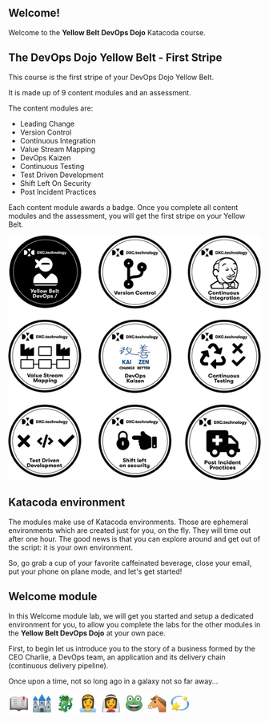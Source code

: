 ## Welcome!

Welcome to the **Yellow Belt DevOps Dojo** Katacoda course.

## The DevOps Dojo Yellow Belt - First Stripe

This course is the first stripe of your DevOps Dojo Yellow Belt.

It is made up of 9 content modules and an assessment.

The content modules are:

* Leading Change
* Version Control
* Continuous Integration
* Value Stream Mapping
* DevOps Kaizen
* Continuous Testing
* Test Driven Development
* Shift Left On Security
* Post Incident Practices

Each content module awards a badge. Once you complete all content modules and the assessment, you will get the
first stripe on your Yellow Belt.

![](../../assets/yellow-belt-devops-dojo/welcome/yb-first-stripe.jpg)

## Katacoda environment

The modules make use of Katacoda environments. Those are ephemeral environments
which are created just for you, on the fly. They will time out after one hour.
The good news is that you can explore around and get out of the script: it is
your own environment.

So, go grab a cup of your favorite caffeinated beverage, close your email, put
your phone on plane mode, and let's get started!

## Welcome module

In this Welcome module lab, we will get you started and setup a dedicated
environment for you, to allow you complete the labs for the other modules in the
**Yellow Belt DevOps Dojo** at your own pace.

First, to begin let us introduce you to the story of a business formed by the
CEO Charlie, a DevOps team, an application and its delivery chain (continuous
delivery pipeline).

Once upon a time, not so long ago in a galaxy not so far away...

![](../../assets/yellow-belt-devops-dojo/welcome/onceuponatime.jpg)
